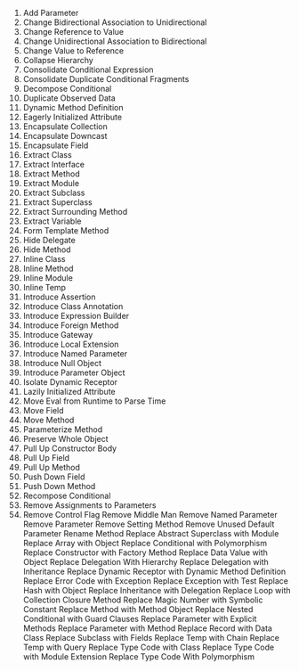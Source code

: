 1. Add Parameter
2. Change Bidirectional Association to Unidirectional
3. Change Reference to Value
4. Change Unidirectional Association to Bidirectional
5. Change Value to Reference
6. Collapse Hierarchy
7. Consolidate Conditional Expression
8. Consolidate Duplicate Conditional Fragments
9. Decompose Conditional
1. Duplicate Observed Data
2. Dynamic Method Definition
3. Eagerly Initialized Attribute
4. Encapsulate Collection
5. Encapsulate Downcast
6. Encapsulate Field
7. Extract Class
8. Extract Interface
9. Extract Method
1. Extract Module
2. Extract Subclass
3. Extract Superclass
4. Extract Surrounding Method
5. Extract Variable
6. Form Template Method
7. Hide Delegate
8. Hide Method
9. Inline Class
1. Inline Method
2. Inline Module
3. Inline Temp
4. Introduce Assertion
5. Introduce Class Annotation
6. Introduce Expression Builder
7. Introduce Foreign Method
8. Introduce Gateway
9. Introduce Local Extension
1. Introduce Named Parameter
2. Introduce Null Object
3. Introduce Parameter Object
4. Isolate Dynamic Receptor
5. Lazily Initialized Attribute
6. Move Eval from Runtime to Parse Time
7. Move Field
8. Move Method
9. Parameterize Method
1. Preserve Whole Object
2. Pull Up Constructor Body
3. Pull Up Field
4. Pull Up Method
5. Push Down Field
6. Push Down Method
7. Recompose Conditional
8. Remove Assignments to Parameters
9. Remove Control Flag
Remove Middle Man
Remove Named Parameter
Remove Parameter
Remove Setting Method
Remove Unused Default Parameter
Rename Method
Replace Abstract Superclass with Module
Replace Array with Object
Replace Conditional with Polymorphism
Replace Constructor with Factory Method
Replace Data Value with Object
Replace Delegation With Hierarchy
Replace Delegation with Inheritance
Replace Dynamic Receptor with Dynamic Method Definition
Replace Error Code with Exception
Replace Exception with Test
Replace Hash with Object
Replace Inheritance with Delegation
Replace Loop with Collection Closure Method
Replace Magic Number with Symbolic Constant
Replace Method with Method Object
Replace Nested Conditional with Guard Clauses
Replace Parameter with Explicit Methods
Replace Parameter with Method
Replace Record with Data Class
Replace Subclass with Fields
Replace Temp with Chain
Replace Temp with Query
Replace Type Code with Class
Replace Type Code with Module Extension
Replace Type Code With Polymorphism
